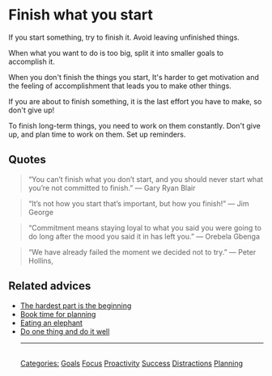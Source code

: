 # Finish what you start

If you start something, try to finish it. Avoid leaving unfinished things.
 
When what you want to do is too big, split it into smaller goals to accomplish it.
 
When you don't finish the things you start, It's harder to get motivation and the feeling of accomplishment that leads you to make other things.
 
If you are about to finish something, it is the last effort you have to make, so don't give up!
 
To finish long-term things, you need to work on them constantly. Don't give up, and plan time to work on them. Set up reminders.

## Quotes

> “You can’t finish what you don’t start, and you should never start what you’re not committed to finish.” — Gary Ryan Blair

> “It’s not how you start that’s important, but how you finish!” ― Jim George

> “Commitment means staying loyal to what you said you were going to do long after the mood you said it in has left you.” ― Orebela Gbenga

> “We have already failed the moment we decided not to try.” ― Peter Hollins,

## Related advices

- [The hardest part is the beginning](../The%20hardest%20part%20is%20the%20beginning/index.md)
- [Book time for planning](../Book%20time%20for%20planning/index.md)
- [Eating an elephant](../Eating%20an%20elephant/index.md)
- [Do one thing and do it well](../Do%20one%20thing%20and%20do%20it%20well/index.md)<hr/><br/>[Categories:](../Categories/index.md) [Goals](../Categories/Goals.md) [Focus](../Categories/Focus.md) [Proactivity](../Categories/Proactivity.md) [Success](../Categories/Success.md) [Distractions](../Categories/Distractions.md) [Planning](../Categories/Planning.md)